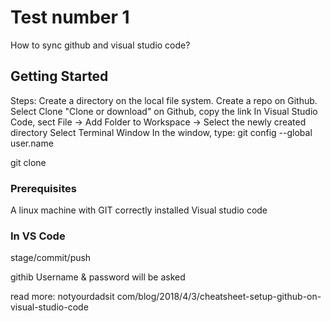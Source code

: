 # Test number 1

How to sync github and visual studio code?

## Getting Started

Steps:
Create a directory on the local file system.
Create a repo on Github.
Select Clone "Clone or download" on Github, copy the link
In Visual Studio Code, sect File -> Add Folder to Workspace -> Select the newly created directory
Select Terminal Window
In the window, type:
git config --global user.name <github userID>

git clone <URL from github link copied earlier>


### Prerequisites

A linux machine with GIT correctly installed 
Visual studio code


### In VS Code

stage/commit/push

githib Username & password will be asked

read more: notyourdadsit com/blog/2018/4/3/cheatsheet-setup-github-on-visual-studio-code
